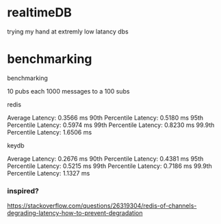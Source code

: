 # realtimeDB
trying my hand at extremly low latancy dbs

# benchmarking 
benchmarking 

10 pubs each 1000 messages to a 100 subs

redis

Average Latency: 0.3566 ms
90th Percentile Latency: 0.5180 ms
95th Percentile Latency: 0.5974 ms
99th Percentile Latency: 0.8230 ms
99.9th Percentile Latency: 1.6506 ms

keydb 

Average Latency: 0.2676 ms
90th Percentile Latency: 0.4381 ms
95th Percentile Latency: 0.5215 ms
99th Percentile Latency: 0.7186 ms
99.9th Percentile Latency: 1.1327 ms


### inspired? 
https://stackoverflow.com/questions/26319304/redis-of-channels-degrading-latency-how-to-prevent-degradation